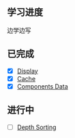 ## 学习进度

边学边写

## 已完成

- [x] [Display](/phaser3/display)
- [x] [Cache](/phaser3/cache)
- [x] [Components Data](/phaser3/components/data)

## 进行中

- [ ] [Depth Sorting](/phaser3/depthsorting)

